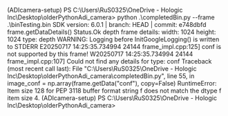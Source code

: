 (ADIcamera-setup) PS C:\Users\RuS0325\OneDrive - Hologic Inc\Desktop\olderPythonAdi_camera> python .\completedBin.py --frame .\binTesting.bin
SDK version:  6.0.1  | branch:  HEAD  | commit:  e748dbfd
frame.getDataDetails() Status.Ok
depth frame details: width: 1024 height: 1024 type: depth
WARNING: Logging before InitGoogleLogging() is written to STDERR
E20250717 14:25:35.734994 24144 frame_impl.cpp:125] conf is not supported by this frame!
W20250717 14:25:35.734994 24144 frame_impl.cpp:107] Could not find any details for type: conf
Traceback (most recent call last):
  File "C:\Users\RuS0325\OneDrive - Hologic Inc\Desktop\olderPythonAdi_camera\completedBin.py", line 55, in <module>
    image_conf = np.array(frame.getData("conf"), copy=False)
RuntimeError: Item size 128 for PEP 3118 buffer format string f does not match the dtype f item size 4.
(ADIcamera-setup) PS C:\Users\RuS0325\OneDrive - Hologic Inc\Desktop\olderPythonAdi_camera> 

